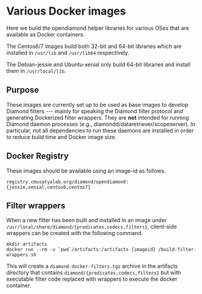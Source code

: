 # Various Docker images

Here we build the opendiamond helper libraries for various OSes that are
available as Docker containers.

The Centos6/7 images build both 32-bit and 64-bit libraries which are installed
in `/usr/lib` and `/usr/lib64` respectively.

The Debian-jessie and Ubuntu-xenial only build 64-bit libraries and install
them in `/usr/local/lib`.

## Purpose

These images are currently set up to be used as base
images to develop Diamond filters --- mainly for speaking the Diamond filter
protocol and generating Dockerized filter wrappers.
They are **not** intended for running Diamond daemon processes
(e.g., diamondd/dataretriever/scopeserver).
In particular, not all dependencies to run these daemons are installed
in order to reduce build time and Docker image size.


## Docker Registry

These images should be available using an image-id as follows.

    registry.cmusatyalab.org/diamond/opendiamond:{jessie,xenial,centos6,centos7}


## Filter wrappers

When a new filter has been built and installed in an image under
`/usr/local/share/diamond/{predicates,codecs,filters}`, client-side wrappers
can be created with the following command.

    mkdir artifacts
    docker run --rm -v `pwd`/artifacts:/artifacts {imageid} /build-filter-wrappers.sh

This will create a `diamond-docker-filters.tgz` archive in the artifacts directory
that contains `diamond/{predicates,codecs,filters}` but with executable filter
code replaced with wrappers to execute the docker container.

